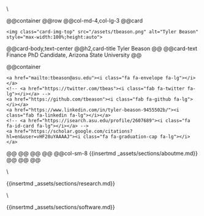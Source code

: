 
\\

@@container
@@row
@@col-md-4,col-lg-3
@@card
~~~
<img class="card-img-top" src="/assets/tbeason.png" alt="Tyler Beason" style="max-width:100%;height:auto">
~~~
@@card-body,text-center
@@h2,card-title Tyler Beason @@
@@card-text
Finance PhD Candidate, Arizona State University
@@



@@container
~~~
<a href="mailto:tbeason@asu.edu"><i class="fa fa-envelope fa-lg"></i></a>
<!-- <a href="https://twitter.com/tbeas"><i class="fab fa-twitter fa-lg"></i></a> -->
<a href="https://github.com/tbeason"><i class="fab fa-github fa-lg"></i></a>
<a href="https://www.linkedin.com/in/tyler-beason-9455502b/"><i class="fab fa-linkedin fa-lg"></i></a>
<!-- <a href="https://isearch.asu.edu/profile/2607689"><i class="fa fa-id-card fa-lg"></i></a> -->
<a href="https://scholar.google.com/citations?hl=en&user=vHF28uYAAAAJ"><i class="fa fa-graduation-cap fa-lg"></i></a>
~~~
@@
@@
@@
@@
@@col-sm-8
{{insertmd _assets/sections/aboutme.md}}
@@
@@
@@

\\




{{insertmd _assets/sections/research.md}}

\\

{{insertmd _assets/sections/software.md}}

